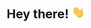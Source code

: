 # Hey there! <img src="https://github.com/chintan1226/chintan1226/blob/main/wave.gif" width="30px">
